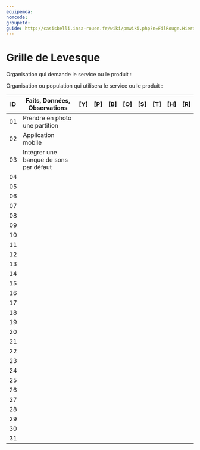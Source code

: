 ```yaml
---
equipemoa: 
nomcode: 
groupetd: 
guide: http://casisbelli.insa-rouen.fr/wiki/pmwiki.php?n=FilRouge.HierachiserBesoins
---
```


# Grille de Levesque

Organisation qui demande le service ou le produit : 

Organisation ou population qui utilisera le service ou le produit : 

| ID | Faits, Données, Observations | [Y] | [P] | [B] | [O] | [S] | [T] | [H] | [R] |
|----|------------------------------|----------|----------|--------|-------------|----------|----------|-----------|-----------|
| 01 | Prendre en photo une partition |          |          |        |             |          |          |           |         |
| 02 | Application mobile |          |          |        |             |          |          |           |           |
| 03 | Intégrer une banque de sons par défaut |          |          |        |             |          |          |           |           |
| 04 |                              |          |          |        |             |          |          |           |           |
| 05 |                              |          |          |        |             |          |          |           |           |
| 06 |                              |          |          |        |             |          |          |           |           |
| 07 |                              |          |          |        |             |          |          |           |           |
| 08 |                              |          |          |        |             |          |          |           |           |
| 09 |                              |          |          |        |             |          |          |           |           |
| 10 |                              |          |          |        |             |          |          |           |           |
| 11 |                              |          |          |        |             |          |          |           |           |
| 12 |                              |          |          |        |             |          |          |           |           |
| 13 |                              |          |          |        |             |          |          |           |           |
| 14 |                              |          |          |        |             |          |          |           |           |
| 15 |                              |          |          |        |             |          |          |           |           |
| 16 |                              |          |          |        |             |          |          |           |           |
| 17 |                              |          |          |        |             |          |          |           |           |
| 18 |                              |          |          |        |             |          |          |           |           |
| 19 |                              |          |          |        |             |          |          |           |           |
| 20 |                              |          |          |        |             |          |          |           |           |
| 21 |                              |          |          |        |             |          |          |           |           |
| 22 |                              |          |          |        |             |          |          |           |           |
| 23 |                              |          |          |        |             |          |          |           |           |
| 24 |                              |          |          |        |             |          |          |           |           |
| 25 |                              |          |          |        |             |          |          |           |           |
| 26 |                              |          |          |        |             |          |          |           |           |
| 27 |                              |          |          |        |             |          |          |           |           |
| 28 |                              |          |          |        |             |          |          |           |           |
| 29 |                              |          |          |        |             |          |          |           |           |
| 30 |                              |          |          |        |             |          |          |           |           |
| 31 |                              |          |          |        |             |          |          |           |           |














